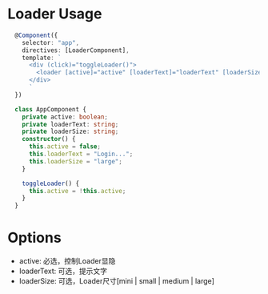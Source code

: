 # Loader Usage

```typescript
  @Component({
    selector: "app",
    directives: [LoaderComponent],
    template: `
      <div (click)="toggleLoader()">
        <loader [active]="active" [loaderText]="loaderText" [loaderSize]="loaderSize"></loader>
      </div>
      `
  })

  class AppComponent {
    private active: boolean;
    private loaderText: string;
    private loaderSize: string;
    constructor() {
      this.active = false;
      this.loaderText = "Login...";
      this.loaderSize = "large"; 
    }

    toggleLoader() {
      this.active = !this.active;
    }
  }
```

# Options
- active: 必选，控制Loader显隐
- loaderText: 可选，提示文字
- loaderSize: 可选，Loader尺寸[mini | small | medium | large]
